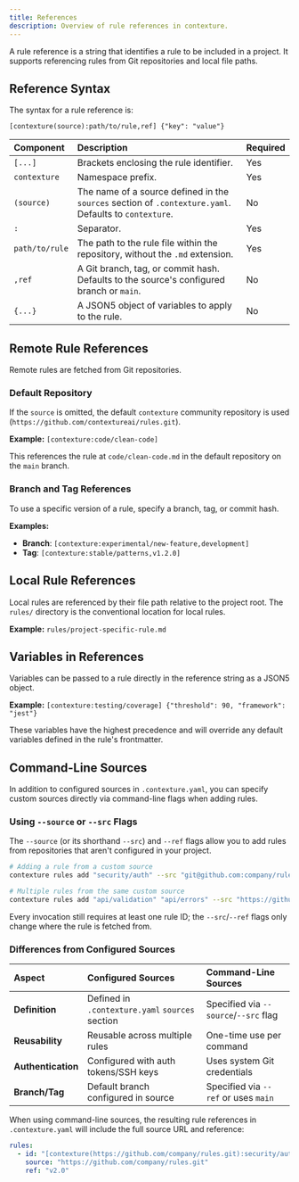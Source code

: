 ```yaml
---
title: References
description: Overview of rule references in contexture.
---
```

A rule reference is a string that identifies a rule to be included in a project. It supports referencing rules from Git repositories and local file paths.

## Reference Syntax

The syntax for a rule reference is:

`[contexture(source):path/to/rule,ref] {"key": "value"}`

| Component        | Description                                                                                             | Required |
| :--------------- | :------------------------------------------------------------------------------------------------------ | :------- |
| `[...]`          | Brackets enclosing the rule identifier.                                                                 | Yes      |
| `contexture`     | Namespace prefix.                                                                                       | Yes      |
| `(source)`       | The name of a source defined in the `sources` section of `.contexture.yaml`. Defaults to `contexture`. | No       |
| `:`              | Separator.                                                                                              | Yes      |
| `path/to/rule`   | The path to the rule file within the repository, without the `.md` extension.                               | Yes      |
| `,ref`           | A Git branch, tag, or commit hash. Defaults to the source's configured branch or `main`.                 | No       |
| `{...}`          | A JSON5 object of variables to apply to the rule.                                                       | No       |

## Remote Rule References

Remote rules are fetched from Git repositories.

### Default Repository

If the `source` is omitted, the default `contexture` community repository is used (`https://github.com/contextureai/rules.git`).

**Example:**
`[contexture:code/clean-code]`

This references the rule at `code/clean-code.md` in the default repository on the `main` branch.

### Branch and Tag References

To use a specific version of a rule, specify a branch, tag, or commit hash.

**Examples:**
- **Branch**: `[contexture:experimental/new-feature,development]`
- **Tag**: `[contexture:stable/patterns,v1.2.0]`

## Local Rule References

Local rules are referenced by their file path relative to the project root. The `rules/` directory is the conventional location for local rules.

**Example:**
`rules/project-specific-rule.md`

## Variables in References

Variables can be passed to a rule directly in the reference string as a JSON5 object.

**Example:**
`[contexture:testing/coverage] {"threshold": 90, "framework": "jest"}`

These variables have the highest precedence and will override any default variables defined in the rule's frontmatter.

## Command-Line Sources

In addition to configured sources in `.contexture.yaml`, you can specify custom sources directly via command-line flags when adding rules.

### Using `--source` or `--src` Flags

The `--source` (or its shorthand `--src`) and `--ref` flags allow you to add rules from repositories that aren't configured in your project.


```bash
# Adding a rule from a custom source
contexture rules add "security/auth" --src "git@github.com:company/rules.git" --ref "v2.0"

# Multiple rules from the same custom source
contexture rules add "api/validation" "api/errors" --src "https://github.com/team/api-rules.git"
```

Every invocation still requires at least one rule ID; the `--src`/`--ref` flags only change where the rule is fetched from.

### Differences from Configured Sources

| Aspect | Configured Sources | Command-Line Sources |
|:-------|:------------------|:-------------------|
| **Definition** | Defined in `.contexture.yaml` `sources` section | Specified via `--source`/`--src` flag |
| **Reusability** | Reusable across multiple rules | One-time use per command |
| **Authentication** | Configured with auth tokens/SSH keys | Uses system Git credentials |
| **Branch/Tag** | Default branch configured in source | Specified via `--ref` or uses `main` |

When using command-line sources, the resulting rule references in `.contexture.yaml` will include the full source URL and reference:

```yaml
rules:
  - id: "[contexture(https://github.com/company/rules.git):security/auth,v2.0]"
    source: "https://github.com/company/rules.git"
    ref: "v2.0"
```
